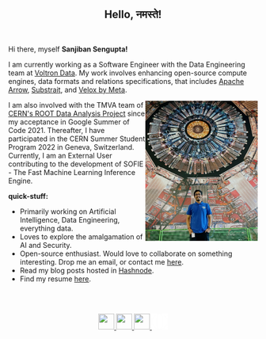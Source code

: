 <h2 align="center">Hello, नमस्ते! </h2>

<br />


Hi there, myself **Sanjiban Sengupta!**

I am currently working as a Software Engineer with the Data Engineering team at [Voltron Data](https://voltrondata.com/). My work involves enhancing open-source compute engines, data formats and relations specifications, that includes [Apache Arrow](https://arrow.apache.org/), [Substrait](https://substrait.io/), and [Velox by Meta](https://velox-lib.io/).

<img align="right" height="45%" width="45%" src="https://raw.githubusercontent.com/sanjibansg/sanjibansg/dev/Files/IMG_20230501_033319.jpg" />


I am also involved with the TMVA team of [CERN's ROOT Data Analysis Project](https://root.cern/) since my acceptance in Google Summer of Code 2021. Thereafter, I have participated in the CERN Summer Student Program 2022 in Geneva, Switzerland. Currently, I am an External User contributing to the development of SOFIE - The Fast Machine Learning Inference Engine. 

**quick-stuff:**
- Primarily working on Artificial Intelligence, Data Engineering, everything data.
- Loves to explore the amalgamation of AI and Security.
- Open-source enthusiast. Would love to collaborate on something interesting. Drop me an email, or contact me [here](https://forms.gle/4Wcps8JmsUfkL7vX9).
- Read my blog posts hosted in [Hashnode](https://sanjiban.hashnode.dev/).
- Find my resume [here](https://drive.google.com/drive/folders/1GfvWZsKu4RXfIwAe1YKNp7PxOOPgZRVe?usp=sharing).


<br />
<br/>

<p align="center">
<a target="_blank" href="https://www.twitter.com/sanjibansg">
<img height="32" width="32" src="https://cdn.simpleicons.org/twitter" />
</a>
<a target="_blank" href="https://www.linkedin.com/in/sanjiban-sengupta/">
<img height="32" width="32" src="https://cdn.simpleicons.org/linkedin" />
</a>
<a target="_blank" href="mailto:sanjiban.sg@gmail.com">
<img height="32" width="32" src="https://cdn.simpleicons.org/gmail" />
</a>
<a target="_blank" href="https://sanjibansg.github.io/">
<img height="32" width="32" src="https://raw.githubusercontent.com/sanjibansg/sanjibansg/dev/Files/globe.png"
</a>


</p>
